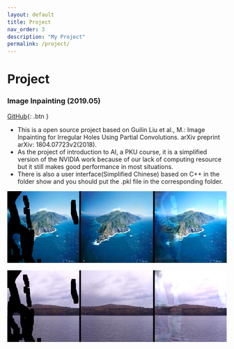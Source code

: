 ```yaml
---
layout: default
title: Project
nav_order: 3
description: "My Project"
permalink: /project/
---
```

# Project
### Image Inpainting (2019.05)
[GitHub](https://github.com/NaturezzZ/Inpainting){: .btn }
- This is a open source project based on Guilin Liu et al., M.: Image Inpainting for Irregular Holes Using Partial Convolutions. arXiv preprint arXiv: 1804.07723v2(2018).
- As the project of introduction to AI, a PKU course, it is a simplified version of the NVIDIA work because of our lack of computing resource but it still makes good performance in most situations.
- There is also a user interface(Simplified Chinese) based on C++ in the folder show and you should put the .pkl file in the corresponding folder.

![](./inpainting1.png)

![](./inpainting2.png)